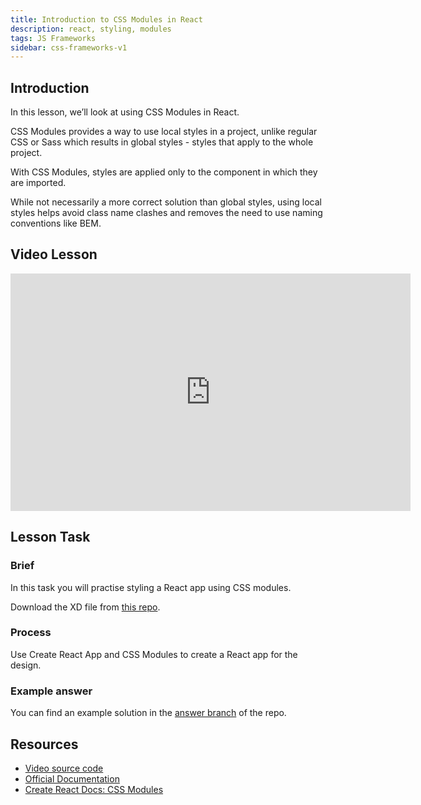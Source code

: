 ```yaml
---
title: Introduction to CSS Modules in React
description: react, styling, modules
tags: JS Frameworks
sidebar: css-frameworks-v1
---
```


## Introduction

In this lesson, we’ll look at using CSS Modules in React.

CSS Modules provides a way to use local styles in a project, unlike regular CSS or Sass which results in global styles - styles that apply to the whole project.

With CSS Modules, styles are applied only to the component in which they are imported.

While not necessarily a more correct solution than global styles, using local styles helps avoid class name clashes and removes the need to use naming conventions like BEM.

## Video Lesson

<iframe src="https://player.vimeo.com/video/437826097" width="640" height="380" frameborder="0" allow="autoplay; fullscreen" allowfullscreen=""></iframe>

## Lesson Task

### Brief

In this task you will practise styling a React app using CSS modules.

Download the XD file from [this repo](https://github.com/NoroffFEU/css-modules-introduction-lesson-task).

### Process

Use Create React App and CSS Modules to create a React app for the design.

### Example answer

You can find an example solution in the [answer branch](https://github.com/NoroffFEU/css-modules-introduction-lesson-task/tree/answer) of the repo.

## Resources

- [Video source code](https://github.com/NoroffFEU/css-modules-introduction)
- [Official Documentation](https://github.com/css-modules/css-modules)
- [Create React Docs: CSS Modules](https://create-react-app.dev/docs/adding-a-css-modules-stylesheet/)
